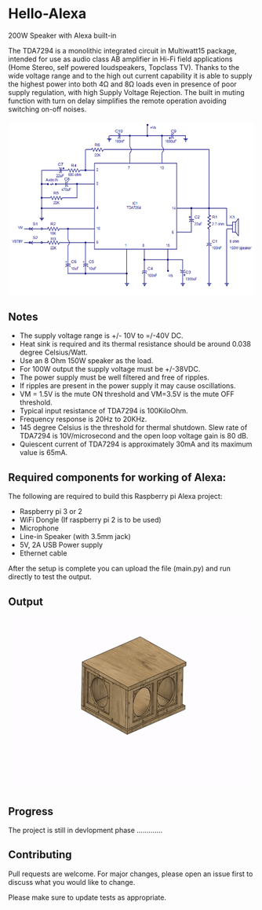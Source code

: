 # Hello-Alexa
200W Speaker with Alexa built-in 

The TDA7294 is a monolithic integrated circuit in Multiwatt15 package, intended for use as audio class AB amplifier in Hi-Fi field applications (Home Stereo, self powered loudspeakers, Topclass TV). Thanks to the wide voltage range and to the high out current capability it is able to supply the highest power into both 4Ω and 8Ω loads even in presence of poor supply regulation, with high Supply Voltage Rejection. The built in muting function with turn on delay simplifies the remote operation avoiding switching on-off noises.


<h4 align="center"><img src=https://github.com/Frankenstein-byte/Hello-Alexa/blob/main/TDA7294.png width ="500" height="350"></h4>

## Notes

* The supply voltage range is +/- 10V to =/-40V DC.
* Heat sink is required and its thermal resistance should be around 0.038 degree Celsius/Watt.
* Use an 8 Ohm 150W speaker as the load.
* For 100W output the supply voltage must be +/-38VDC.
* The power supply must be well filtered and free of ripples.
* If ripples are present in the power supply it may cause oscillations.
* VM = 1.5V is the mute ON threshold and VM=3.5V is the mute OFF threshold.
* Typical input resistance of TDA7294 is 100KiloOhm.
* Frequency response is 20Hz to 20KHz.
* 145 degree Celsius is the threshold for thermal shutdown. Slew rate of TDA7294 is 10V/microsecond and the open loop voltage gain is 80 dB.
* Quiescent current of TDA7294 is approximately 30mA and its maximum value is 65mA.


## Required components for working of Alexa:

The following are required to build this Raspberry pi Alexa project:

* Raspberry pi 3 or 2
* WiFi Dongle (If raspberry pi 2 is to be used)
* Microphone
* Line-in Speaker (with 3.5mm jack)
* 5V, 2A USB Power supply
* Ethernet cable

After the setup is complete you can upload the file (main.py) and run directly to test the output.

## Output

<h4 align="center"><img src=https://github.com/Frankenstein-byte/Hello-Alexa/blob/main/Demo.gif width ="600" height="350"></h4>


## Progress

The project is still in devlopment phase .............

## Contributing

Pull requests are welcome. For major changes, please open an issue first to discuss what you would like to change.

Please make sure to update tests as appropriate.

